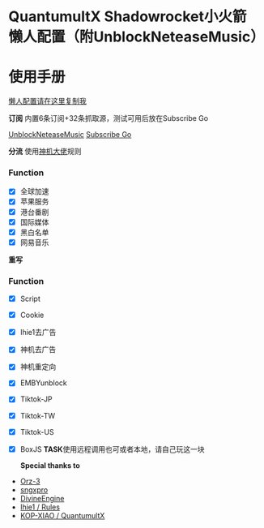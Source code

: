 # QuantumultX Shadowrocket小火箭 懒人配置（附UnblockNeteaseMusic）
# 使用手册
[懒人配置请在这里复制我](https://raw.githubusercontent.com/o7y0/Rules/1/O7Y0.conf)

  **订阅**
   内置6条订阅+32条抓取源，测试可用后放在Subscribe Go

[UnblockNeteaseMusic](https://raw.githubusercontent.com/o7y0/GeneralSubscribe/main/UnblockNeteaseMusic/UnblockNeteaseMusic.txt)
[Subscribe Go](https://raw.githubusercontent.com/o7y0/GeneralSubscribe/main/Subscribe%20Go)

  **分流**
   使用[神机大佬](https://github.com/DivineEngine/Profiles/tree/master)规则

### Function
- [x] 全球加速
- [x] 苹果服务
- [x] 港台番剧
- [x] 国际媒体
- [x] 黑白名单
- [x] 网易音乐

**重写**

### Function
- [x] Script
- [x] Cookie
- [x] lhie1去广告
- [x] 神机去广告
- [x] 神机重定向
- [x] EMBYunblock
- [x] Tiktok-JP
- [x] Tiktok-TW
- [x] Tiktok-US
- [x] BoxJS
**TASK**使用远程调用也可或者本地，请自己玩这一块
  
  
  **Special thanks to**
 - [Orz-3](https://github.com/Orz-3/QuantumultX/master/)
 - [sngxpro](https://github.com/sngxpro/QuanX/master/)
 - [DivineEngine](https://github.com/DivineEngine/Profiles/tree/master)
 - [lhie1 / Rules](https://github.com/lhie1/Rules)
 - [KOP-XIAO / QuantumultX](https://github.com/KOP-XIAO/QuantumultX)
